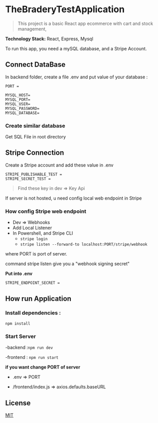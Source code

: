 # TheBraderyTestApplication

>This project is a basic React app ecommerce with cart and stock management, 

**Technology Stack:** React, Express, Mysql

To run this app, you need a mySQL database, and a Stripe Account.

## Connect DataBase
In backend folder, create a file .env
and put value of your database : 

```
PORT =

MYSQL_HOST= 
MYSQL_PORT= 
MYSQL_USER= 
MYSQL_PASSWORD= 
MYSQL_DATABASE= 
```


### Create similar database
Get SQL File in root directory




 ## Stripe Connection
 Create a Stripe account and add these value in .env
 
 ```
STRIPE_PUBLISHABLE_TEST = 
STRIPE_SECRET_TEST = 
```
>Find these key in dev => Key Api


 If server is not hosted, u need config local web endpoint in Stripe

 ### How config Stripe web endpoint
 - Dev => Webhooks
 - Add Local Listener
 - In Powershell, and Stripe CLI
     - ```stripe login```
     - ```stripe listen --forward-to localhost:PORT/stripe/webhook```

  where PORT is port of server.

 command stripe listen give you a  "webhook signing secret"

 **Put into .env**
```
STRIPE_ENDPOINT_SECRET =
```

  
## How run Application
 ### Install dependencies :
 ```npm install```
 ### Start Server
 
 -backend :```npm run dev```
 
 -frontend : ```npm run start```


**if you want change PORT of server**
- .env => PORT

- /frontend/index.js => axios.defaults.baseURL 


 
 ## License

[MIT](https://choosealicense.com/licenses/mit/)
